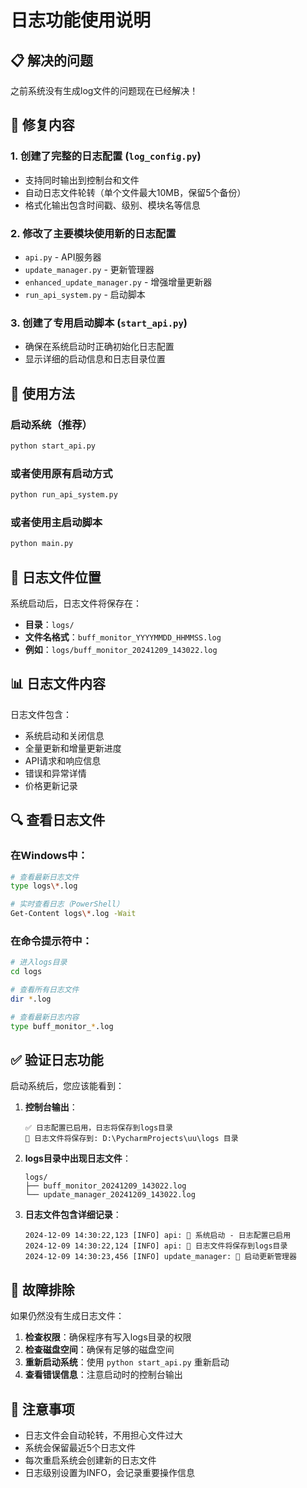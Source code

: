 # 日志功能使用说明

## 📋 解决的问题

之前系统没有生成log文件的问题现在已经解决！

## 🔧 修复内容

### 1. **创建了完整的日志配置** (`log_config.py`)
- 支持同时输出到控制台和文件
- 自动日志文件轮转（单个文件最大10MB，保留5个备份）
- 格式化输出包含时间戳、级别、模块名等信息

### 2. **修改了主要模块使用新的日志配置**
- `api.py` - API服务器
- `update_manager.py` - 更新管理器
- `enhanced_update_manager.py` - 增强增量更新器
- `run_api_system.py` - 启动脚本

### 3. **创建了专用启动脚本** (`start_api.py`)
- 确保在系统启动时正确初始化日志配置
- 显示详细的启动信息和日志目录位置

## 🚀 使用方法

### 启动系统（推荐）
```bash
python start_api.py
```

### 或者使用原有启动方式
```bash
python run_api_system.py
```

### 或者使用主启动脚本
```bash
python main.py
```

## 📁 日志文件位置

系统启动后，日志文件将保存在：
- **目录**：`logs/` 
- **文件名格式**：`buff_monitor_YYYYMMDD_HHMMSS.log`
- **例如**：`logs/buff_monitor_20241209_143022.log`

## 📊 日志文件内容

日志文件包含：
- 系统启动和关闭信息
- 全量更新和增量更新进度
- API请求和响应信息
- 错误和异常详情
- 价格更新记录

## 🔍 查看日志文件

### 在Windows中：
```bash
# 查看最新日志文件
type logs\*.log

# 实时查看日志（PowerShell）
Get-Content logs\*.log -Wait
```

### 在命令提示符中：
```bash
# 进入logs目录
cd logs

# 查看所有日志文件
dir *.log

# 查看最新日志内容
type buff_monitor_*.log
```

## ✅ 验证日志功能

启动系统后，您应该能看到：

1. **控制台输出**：
   ```
   ✅ 日志配置已启用，日志将保存到logs目录
   📁 日志文件将保存到: D:\PycharmProjects\uu\logs 目录
   ```

2. **logs目录中出现日志文件**：
   ```
   logs/
   ├── buff_monitor_20241209_143022.log
   └── update_manager_20241209_143022.log
   ```

3. **日志文件包含详细记录**：
   ```
   2024-12-09 14:30:22,123 [INFO] api: 🚀 系统启动 - 日志配置已启用
   2024-12-09 14:30:22,124 [INFO] api: 📁 日志文件将保存到logs目录
   2024-12-09 14:30:23,456 [INFO] update_manager: 🚀 启动更新管理器
   ```

## 🐛 故障排除

如果仍然没有生成日志文件：

1. **检查权限**：确保程序有写入logs目录的权限
2. **检查磁盘空间**：确保有足够的磁盘空间
3. **重新启动系统**：使用 `python start_api.py` 重新启动
4. **查看错误信息**：注意启动时的控制台输出

## 📝 注意事项

- 日志文件会自动轮转，不用担心文件过大
- 系统会保留最近5个日志文件
- 每次重启系统会创建新的日志文件
- 日志级别设置为INFO，会记录重要操作信息 